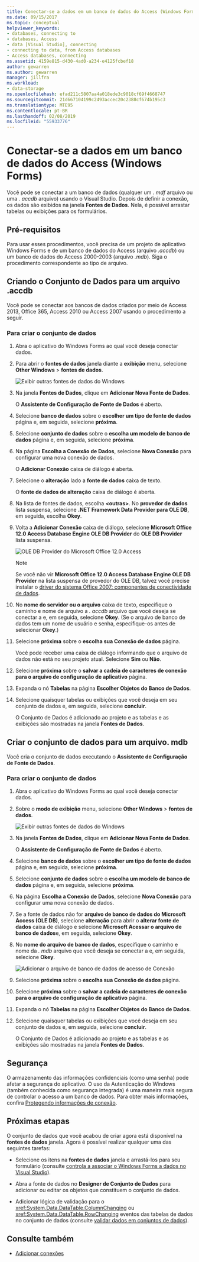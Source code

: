 ```yaml
---
title: Conectar-se a dados em um banco de dados do Access (Windows Forms)
ms.date: 09/15/2017
ms.topic: conceptual
helpviewer_keywords:
- databases, connecting to
- databases, Access
- data [Visual Studio], connecting
- connecting to data, from Access databases
- Access databases, connecting
ms.assetid: 4159e815-d430-4ad0-a234-e4125fcbef18
author: gewarren
ms.author: gewarren
manager: jillfra
ms.workload:
- data-storage
ms.openlocfilehash: efad211c5807aa4a018ede3c9018cf69f4668747
ms.sourcegitcommit: 21d667104199c2493accec20c2388cf674b195c3
ms.translationtype: MTE95
ms.contentlocale: pt-BR
ms.lasthandoff: 02/08/2019
ms.locfileid: "55933776"
---
```

# <a name="connect-to-data-in-an-access-database-windows-forms"></a>Conectar-se a dados em um banco de dados do Access (Windows Forms)

Você pode se conectar a um banco de dados (qualquer um *. mdf* arquivo ou uma *. accdb* arquivo) usando o Visual Studio. Depois de definir a conexão, os dados são exibidos na janela **Fontes de Dados**. Nela, é possível arrastar tabelas ou exibições para os formulários.

## <a name="prerequisites"></a>Pré-requisitos

Para usar esses procedimentos, você precisa de um projeto de aplicativo Windows Forms e de um banco de dados do Access (arquivo *.accdb*) ou um banco de dados do Access 2000-2003 (arquivo *.mdb*). Siga o procedimento correspondente ao tipo de arquivo.

## <a name="creating-the-dataset-for-an-accdb-file"></a>Criando o Conjunto de Dados para um arquivo .accdb

Você pode se conectar aos bancos de dados criados por meio de Access 2013, Office 365, Access 2010 ou Access 2007 usando o procedimento a seguir.

### <a name="to-create-the-dataset"></a>Para criar o conjunto de dados

1.  Abra o aplicativo do Windows Forms ao qual você deseja conectar dados.

2.  Para abrir o **fontes de dados** janela diante a **exibição** menu, selecione **Other Windows** > **fontes de dados**.

     ![Exibir outras fontes de dados do Windows](../data-tools/media/viewdatasources.png)

3.  Na janela **Fontes de Dados**, clique em **Adicionar Nova Fonte de Dados**.

     O **Assistente de Configuração de Fonte de Dados** é aberto.

4.  Selecione **banco de dados** sobre o **escolher um tipo de fonte de dados** página e, em seguida, selecione **próxima**.

5.  Selecione **conjunto de dados** sobre o **escolha um modelo de banco de dados** página e, em seguida, selecione **próxima**.

6.  Na página **Escolha a Conexão de Dados**, selecione **Nova Conexão** para configurar uma nova conexão de dados.

     O **Adicionar Conexão** caixa de diálogo é aberta.

7.  Selecione o **alteração** lado a **fonte de dados** caixa de texto.

     O **fonte de dados de alteração** caixa de diálogo é aberta.

8.  Na lista de fontes de dados, escolha  **\<outras\>**. No **provedor de dados** lista suspensa, selecione **.NET Framework Data Provider para OLE DB**, em seguida, escolha **Okey**.

9. Volta a **Adicionar Conexão** caixa de diálogo, selecione **Microsoft Office 12.0 Access Database Engine OLE DB Provider** do **OLE DB Provider** lista suspensa.

     ![OLE DB Provider do Microsoft Office 12.0 Access](../data-tools/media/dataoledbprovideroffice12access.png)

     > [!NOTE]
     > Se você não vir **Microsoft Office 12.0 Access Database Engine OLE DB Provider** na lista suspensa de provedor do OLE DB, talvez você precise instalar o [driver do sistema Office 2007: componentes de conectividade de dados](https://www.microsoft.com/download/confirmation.aspx?id=23734).

9. No **nome do servidor ou o arquivo** caixa de texto, especifique o caminho e nome de arquivo a *. accdb* arquivo que você deseja se conectar a e, em seguida, selecione **Okey**. (Se o arquivo de banco de dados tem um nome de usuário e senha, especifique-os antes de selecionar **Okey**.)

10. Selecione **próxima** sobre o **escolha sua Conexão de dados** página.

     Você pode receber uma caixa de diálogo informando que o arquivo de dados não está no seu projeto atual. Selecione **Sim** ou **Não**.

11. Selecione **próxima** sobre o **salvar a cadeia de caracteres de conexão para o arquivo de configuração de aplicativo** página.

12. Expanda o nó **Tabelas** na página **Escolher Objetos do Banco de Dados**.

13. Selecione quaisquer tabelas ou exibições que você deseja em seu conjunto de dados e, em seguida, selecione **concluir**.

     O Conjunto de Dados é adicionado ao projeto e as tabelas e as exibições são mostradas na janela **Fontes de Dados**.

## <a name="create-the-dataset-for-an-mdb-file"></a>Criar o conjunto de dados para um arquivo. mdb

Você cria o conjunto de dados executando o **Assistente de Configuração de Fonte de Dados**.

### <a name="to-create-the-dataset"></a>Para criar o conjunto de dados

1.  Abra o aplicativo do Windows Forms ao qual você deseja conectar dados.

2.  Sobre o **modo de exibição** menu, selecione **Other Windows** > **fontes de dados**.

     ![Exibir outras fontes de dados do Windows](../data-tools/media/viewdatasources.png)

3.  Na janela **Fontes de Dados**, clique em **Adicionar Nova Fonte de Dados**.

     O **Assistente de Configuração de Fonte de Dados** é aberto.

4.  Selecione **banco de dados** sobre o **escolher um tipo de fonte de dados** página e, em seguida, selecione **próxima**.

5.  Selecione **conjunto de dados** sobre o **escolha um modelo de banco de dados** página e, em seguida, selecione **próxima**.

6.  Na página **Escolha a Conexão de Dados**, selecione **Nova Conexão** para configurar uma nova conexão de dados.

7.  Se a fonte de dados não for **arquivo de banco de dados do Microsoft Access (OLE DB)**, selecione **alteração** para abrir o **alterar fonte de dados** caixa de diálogo e selecione **Microsoft Acessar o arquivo de banco de dados**e, em seguida, selecione **Okey**.

8.  No **nome do arquivo de banco de dados**, especifique o caminho e nome da *. mdb* arquivo que você deseja se conectar a e, em seguida, selecione **Okey**.

     ![Adicionar o arquivo de banco de dados de acesso de Conexão](../data-tools/media/dataaddconnectionaccessmdb.png)

9. Selecione **próxima** sobre o **escolha sua Conexão de dados** página.

10. Selecione **próxima** sobre o **salvar a cadeia de caracteres de conexão para o arquivo de configuração de aplicativo** página.

11. Expanda o nó **Tabelas** na página **Escolher Objetos do Banco de Dados**.

12. Selecione quaisquer tabelas ou exibições que você deseja em seu conjunto de dados e, em seguida, selecione **concluir**.

     O Conjunto de Dados é adicionado ao projeto e as tabelas e as exibições são mostradas na janela **Fontes de Dados**.

## <a name="security"></a>Segurança

O armazenamento das informações confidenciais (como uma senha) pode afetar a segurança do aplicativo. O uso da Autenticação do Windows (também conhecida como segurança integrada) é uma maneira mais segura de controlar o acesso a um banco de dados. Para obter mais informações, confira [Protegendo informações de conexão](/dotnet/framework/data/adonet/protecting-connection-information).

## <a name="next-steps"></a>Próximas etapas

O conjunto de dados que você acabou de criar agora está disponível na **fontes de dados** janela. Agora é possível realizar qualquer uma das seguintes tarefas:

-   Selecione os itens na **fontes de dados** janela e arrastá-los para seu formulário (consulte [controla a associar o Windows Forms a dados no Visual Studio](../data-tools/bind-windows-forms-controls-to-data-in-visual-studio.md)).

-   Abra a fonte de dados no **Designer de Conjunto de Dados** para adicionar ou editar os objetos que constituem o conjunto de dados.

-   Adicionar lógica de validação para o <xref:System.Data.DataTable.ColumnChanging> ou <xref:System.Data.DataTable.RowChanging> eventos das tabelas de dados no conjunto de dados (consulte [validar dados em conjuntos de dados](../data-tools/validate-data-in-datasets.md)).

## <a name="see-also"></a>Consulte também

- [Adicionar conexões](../data-tools/add-new-connections.md)